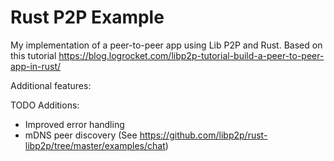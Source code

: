 # Rust P2P Example

My implementation of a peer-to-peer app using Lib P2P and Rust. Based on this tutorial https://blog.logrocket.com/libp2p-tutorial-build-a-peer-to-peer-app-in-rust/

Additional features:

TODO Additions:
- Improved error handling
- mDNS peer discovery (See https://github.com/libp2p/rust-libp2p/tree/master/examples/chat)
